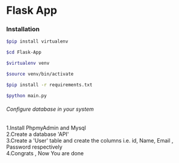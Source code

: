 # Flask App
### Installation
```sh
$pip install virtualenv

$cd Flask-App

$virtualenv venv

$source venv/bin/activate

$pip install -r requirements.txt

$python main.py
```



###### Configure database in your system
1.Install PhpmyAdmin and Mysql <br>
2.Create a database 'API' <br>
3.Create a 'User' table and create the columns i.e. id, Name, Email , Password respectively <br>
4.Congrats , Now You are done
